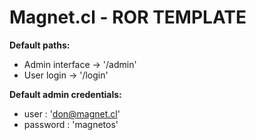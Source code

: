 Magnet.cl - ROR TEMPLATE
========================

**Default paths:**

* Admin interface -> '/admin'
* User login -> '/login'

**Default admin credentials:**

* user :      'don@magnet.cl'
* password :  'magnetos'

